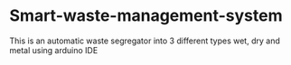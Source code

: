 # Smart-waste-management-system
This is an automatic waste segregator into 3 different types wet, dry and metal using arduino IDE
